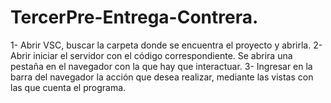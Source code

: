 # TercerPre-Entrega-Contrera. 
1- Abrir VSC, buscar la carpeta donde se encuentra el proyecto y abrirla. 
2- Abrir iniciar el servidor con el código correspondiente. Se abrira una pestaña en el navegador con la que hay que interactuar.
3- Ingresar en la barra del navegador la acción que desea realizar, mediante las vistas con las que cuenta el programa. 
